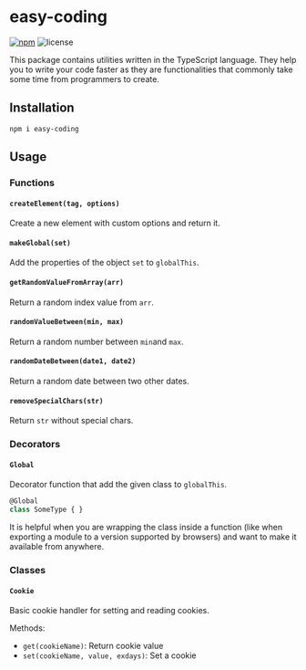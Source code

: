 # easy-coding

[![npm](https://img.shields.io/npm/v/easy-coding.svg)](https://www.npmjs.com/package/easy-coding)
![license](https://img.shields.io/badge/license-MIT-blue.svg)

This package contains utilities written in the TypeScript language. They help you to write your code faster as they are functionalities that commonly take some time from programmers to create.

## Installation

`npm i easy-coding`

## Usage

### Functions

#### `createElement(tag, options)`

Create a new element with custom options and return it.

#### `makeGlobal(set)`

Add the properties of the object `set` to `globalThis`.

#### `getRandomValueFromArray(arr)`

Return a random index value from `arr`.

#### `randomValueBetween(min, max)`

Return a random number between `min`and `max`.

#### `randomDateBetween(date1, date2)`

Return a random date between two other dates.


#### `removeSpecialChars(str)`

Return `str` without special chars.

### Decorators

#### `Global`

Decorator function that add the given class to `globalThis`.

```ts
@Global
class SomeType { }
```

It is helpful when you are wrapping the class inside a function (like when exporting a module to a version supported by browsers) and want to make it available from anywhere.

### Classes

#### `Cookie`

Basic cookie handler for setting and reading cookies.

Methods:

- `get(cookieName)`: Return cookie value
- `set(cookieName, value, exdays)`: Set a cookie